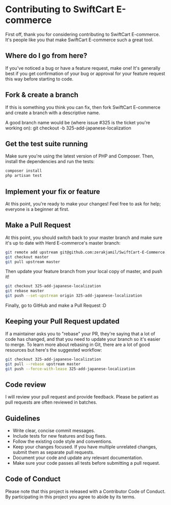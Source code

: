 # Contributing to SwiftCart E-commerce

First off, thank you for considering contributing to SwiftCart E-commerce. It's people like you that make SwiftCart E-commerce such a great tool.

## Where do I go from here?

If you've noticed a bug or have a feature request, make one! It's generally best if you get confirmation of your bug or approval for your feature request this way before starting to code.

## Fork & create a branch

If this is something you think you can fix, then fork SwiftCart E-commerce and create a branch with a descriptive name.

A good branch name would be (where issue #325 is the ticket you're working on):
git checkout -b 325-add-japanese-localization


## Get the test suite running

Make sure you're using the latest version of PHP and Composer. Then, install the dependencies and run the tests:

```bash
composer install
php artisan test

```
## Implement your fix or feature
At this point, you're ready to make your changes! Feel free to ask for help; everyone is a beginner at first.

## Make a Pull Request
At this point, you should switch back to your master branch and make sure it's up to date with Herd E-commerce's master branch:
```bash
git remote add upstream git@github.com:zerakjamil/SwiftCart-E-Commerce.git
git checkout master
git pull upstream master
```
Then update your feature branch from your local copy of master, and push it!
```bash
git checkout 325-add-japanese-localization
git rebase master
git push --set-upstream origin 325-add-japanese-localization
```
Finally, go to GitHub and make a Pull Request :D

## Keeping your Pull Request updated
If a maintainer asks you to "rebase" your PR, they're saying that a lot of code has changed, and that you need to update your branch so it's easier to merge.
To learn more about rebasing in Git, there are a lot of good resources but here's the suggested workflow:
```bash
git checkout 325-add-japanese-localization
git pull --rebase upstream master
git push --force-with-lease 325-add-japanese-localization
```

## Code review
I will review your pull request and provide feedback. Please be patient as pull requests are often reviewed in batches.

## Guidelines
- Write clear, concise commit messages.
- Include tests for new features and bug fixes.
- Follow the existing code style and conventions.
- Keep your changes focused. If you have multiple unrelated changes, submit them as separate pull requests.
- Document your code and update any relevant documentation.
- Make sure your code passes all tests before submitting a pull request.

## Code of Conduct
Please note that this project is released with a Contributor Code of Conduct. By participating in this project you agree to abide by its terms.

